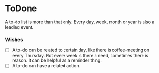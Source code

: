 ﻿# ToDone

A to-do list is more than that only. Every day, week, 
month or year is also a leading event.

### Wishes

- [ ] A to-do can be related to certain day, like there is coffee-meeting on every Thursday. Not every week is there a need, sometimes there is reason. It can be helpful as a reminder thing.
- [ ] A to-do can have a related action.